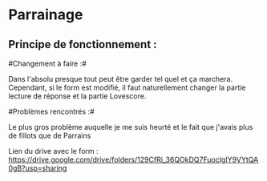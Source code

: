 # Parrainage

## Principe de fonctionnement :

#Changement à faire :#

Dans l'absolu presque tout peut être garder tel quel et ça marchera. Cependant, si le form est modifié, il faut naturellement changer la partie lecture de réponse et la partie Lovescore.

#Problèmes rencontrés :#

Le plus gros problème auquelle je me suis heurté et le fait que j'avais plus de fillots que de Parrains

Lien du drive avec le form : https://drive.google.com/drive/folders/129CfRi_36QOkDQ7FuoclgIY9VYtQA0gB?usp=sharing
